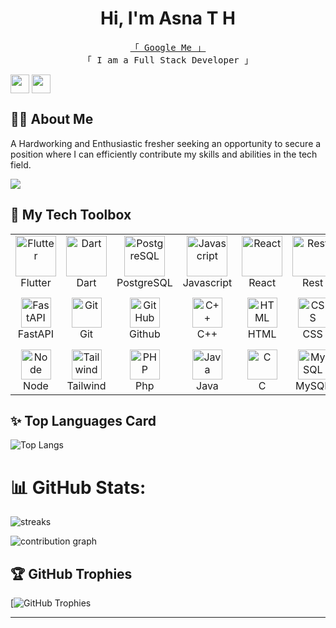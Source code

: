 ### <h1 align="center">Hi, I'm Asna T H
<p align="center"> 
  <samp>
    <a href="https://www.google.com/search?q=Asna+TH">「 Google Me 」</a>
    <br>
    「 I am a Full Stack Developer 」
    <br>
  </samp>
</p></h1>

[<img align="center" height="30" src="https://img.shields.io/badge/linkedin-blue.svg?&style=for-the-badge&logo=linkedin&logoColor=white" />][LinkedIn]
[<img align="center" height="30" src="https://img.shields.io/badge/Gmail-D14836?style=for-the-badge&logo=gmail&logoColor=white" />][gmail]
## 🙋‍♂️ About Me
A Hardworking and Enthusiastic fresher seeking an opportunity to secure a position where I can efficiently contribute my skills and abilities in the tech field.

![](https://komarev.com/ghpvc/?username=Asna1303&label=PROFILE+VIEWS)

## 🧰 My Tech Toolbox
<table>
  <tr>
    <td align="center" width="96">
        <img src="https://skillicons.dev/icons?i=flutter" width="65" height="65" alt="Flutter" />
      <br>Flutter
    </td>
    <td align="center" width="96">
        <img src="https://skillicons.dev/icons?i=dart" width="65" height="65" alt="Dart" />
      <br>Dart
    </td>
    <td align="center" width="96">
        <img src="https://skillicons.dev/icons?i=postgresql" alt="PostgreSQL" width="65" height="65" />
      <br>PostgreSQL
    </td>
    <td align="center" width="96">
        <img src="https://techstack-generator.vercel.app/js-icon.svg" alt="Javascript" width="65" height="65" />
      <br>Javascript
    </td>
    <td align="center" width="96">
        <img src="https://techstack-generator.vercel.app/react-icon.svg" alt="React" width="65" height="65" />
      <br>React
    </td>
    <td align="center" width="96">
        <img src="https://techstack-generator.vercel.app/restapi-icon.svg" alt="Rest" width="65" height="65" />
      <br>Rest
    </td>
    <td align="center" width="96">
        <img src="https://skillicons.dev/icons?i=firebase" alt="Firebase" width="65" height="65" />
      <br>Firebase
    </td>
  </tr>
  <tr>
    <td align="center" width="96"> 
        <img src="https://skillicons.dev/icons?i=fastapi" width="48" height="48" alt="FastAPI" />
      <br>FastAPI
    </td>
    <td align="center" width="96"> 
        <img src="https://skillicons.dev/icons?i=git" width="48" height="48" alt="Git" />
      <br>Git
    </td>
    <td align="center" width="96">
        <img src="https://techstack-generator.vercel.app/github-icon.svg" width="48" height="48" alt="GitHub" />
      <br>Github
    </td>
    <td align="center" width="96">
        <img src="https://techstack-generator.vercel.app/cpp-icon.svg" alt="C++" width="48" height="48" />
      <br>C++
    </td>
    <td align="center" width="96">
        <img src="https://skillicons.dev/icons?i=html" width="48" height="48" alt="HTML" />
      <br>HTML
    </td>
    <td align="center" width="96">
        <img src="https://skillicons.dev/icons?i=css" width="48" height="48" alt="CSS" />
      <br>CSS
    </td>
    <td align="center" width="96">
        <img src="https://techstack-generator.vercel.app/python-icon.svg" alt="Python" width="65" height="65" />
      <br>Python
    </td>
  </tr>
  <tr>
    <td align="center" width="96">
        <img src="https://skillicons.dev/icons?i=nodejs" width="48" height="48" alt="Node" />
      <br>Node
    </td>
    <td align="center" width="96">
        <img src="https://skillicons.dev/icons?i=tailwind" width="48" height="48" alt="Tailwind" />
      <br>Tailwind
    </td>
    <td align="center" width="96">
        <img src="https://skillicons.dev/icons?i=php" width="48" height="48" alt="PHP" />
      <br>Php
    </td>
    <td align="center" width="96">
        <img src="https://techstack-generator.vercel.app/java-icon.svg" alt="Java" width="48" height="48" />
      <br>Java
    </td>
    <td align="center" width="96">
        <img src="https://skillicons.dev/icons?i=c" width="48" height="48" alt="C" />
      <br>C
    </td>
    <td align="center" width="96">
        <img src="https://techstack-generator.vercel.app/mysql-icon.svg" width="48" height="48" alt="MySQL" />
      <br>MySQL
    </td>
    <td align="center" width="96">
        <img src="https://skillicons.dev/icons?i=jquery" width="48" height="48" alt="JQuery" />
      <br>JQuery
    </td>
  </tr>
</table>



## ✨ Top Languages Card

![Top Langs](https://github-readme-stats.vercel.app/api/top-langs/?username=Asna1303&layout=compact&theme=tokyonight)

# 📊 GitHub Stats:
![streaks](https://github-readme-streak-stats.herokuapp.com/?user=Asna1303&theme=monokai-metallian&hide_border=true)


![contribution graph](https://github-readme-activity-graph.vercel.app/graph?username=Asna1303&theme=xcode)




## 🏆 GitHub Trophies
[![GitHub Trophies](https://github-profile-trophy.vercel.app/?username=ryo-ma&theme=onedark)

---



<!-- Proudly created with GPRM (https://gprm.itsvg.in) -->



[linkedin]: https://www.linkedin.com/in/asna-t-h/
[gmail]: mailto:asnahamza333@gmail.com




